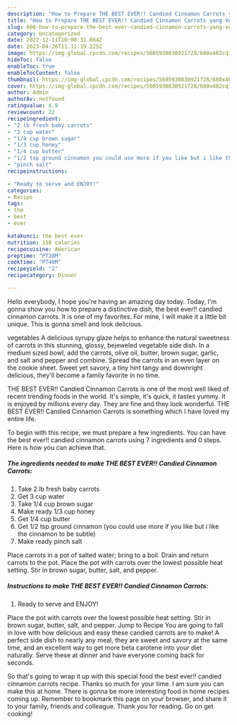 ```yaml
---
description: "How to Prepare THE BEST EVER!! Candied Cinnamon Carrots yang Very Delicious"
title: "How to Prepare THE BEST EVER!! Candied Cinnamon Carrots yang Very Delicious"
slug: 660-how-to-prepare-the-best-ever-candied-cinnamon-carrots-yang-very-delicious
category: Uncategorized
date: 2022-12-11T10:00:31.664Z
date: 2023-04-26T11:11:19.225Z
image: https://img-global.cpcdn.com/recipes/5605930830921728/680x482cq70/the-best-ever-candied-cinnamon-carrots-recipe-main-photo.jpg
hideToc: false
enableToc: true
enableTocContent: false
thumbnail: https://img-global.cpcdn.com/recipes/5605930830921728/680x482cq70/the-best-ever-candied-cinnamon-carrots-recipe-main-photo.jpg
cover: https://img-global.cpcdn.com/recipes/5605930830921728/680x482cq70/the-best-ever-candied-cinnamon-carrots-recipe-main-photo.jpg
author: Admin
authorAv: notfound
ratingvalue: 4.9
reviewcount: 22
recipeingredient:
- "2 lb fresh baby carrots"
- "3 cup water"
- "1/4 cup brown sugar"
- "1/3 cup honey"
- "1/4 cup butter"
- "1/2 tsp ground cinnamon you could use more if you like but i like the cinnamon to be subtle"
- "pinch salt"
recipeinstructions:

- "Ready to serve and ENJOY!"
categories:
- Recipe
tags:
- the
- best
- ever

katakunci: the best ever 
nutrition: 158 calories
recipecuisine: American
preptime: "PT28M"
cooktime: "PT40M"
recipeyield: "2"
recipecategory: Dinner

---
```



Hello everybody, I hope you're having an amazing day today. Today, I'm gonna show you how to prepare a distinctive dish, the best ever!! candied cinnamon carrots. It is one of my favorites. For mine, I will make it a little bit unique. This is gonna smell and look delicious.

vegetables A delicious syrupy glaze helps to enhance the natural sweetness of carrots in this stunning, glossy, bejeweled vegetable side dish. In a medium sized bowl, add the carrots, olive oil, butter, brown sugar, garlic, and salt and pepper and combine. Spread the carrots in an even layer on the cookie sheet. Sweet yet savory, a tiny hint tangy and downright delicious, they&#39;ll become a family favorite in no time.

THE BEST EVER!! Candied Cinnamon Carrots is one of the most well liked of recent trending foods in the world. It's simple, it's quick, it tastes yummy. It is enjoyed by millions every day. They are fine and they look wonderful. THE BEST EVER!! Candied Cinnamon Carrots is something which I have loved my entire life.


To begin with this recipe, we must prepare a few ingredients. You can have the best ever!! candied cinnamon carrots using 7 ingredients and 0 steps. Here is how you can achieve that.

<!--inarticleads1-->

##### The ingredients needed to make THE BEST EVER!! Candied Cinnamon Carrots:

1. Take 2 lb fresh baby carrots
1. Get 3 cup water
1. Take 1/4 cup brown sugar
1. Make ready 1/3 cup honey
1. Get 1/4 cup butter
1. Get 1/2 tsp ground cinnamon (you could use more if you like but i like the cinnamon to be subtle)
1. Make ready pinch salt


Place carrots in a pot of salted water; bring to a boil. Drain and return carrots to the pot. Place the pot with carrots over the lowest possible heat setting. Stir in brown sugar, butter, salt, and pepper. 

<!--inarticleads2-->

##### Instructions to make THE BEST EVER!! Candied Cinnamon Carrots:


1. Ready to serve and ENJOY!

Place the pot with carrots over the lowest possible heat setting. Stir in brown sugar, butter, salt, and pepper. Jump to Recipe You are going to fall in love with how delicious and easy these candied carrots are to make! A perfect side dish to nearly any meal, they are sweet and savory at the same time, and an excellent way to get more beta carotene into your diet naturally. Serve these at dinner and have everyone coming back for seconds. 

So that's going to wrap it up with this special food the best ever!! candied cinnamon carrots recipe. Thanks so much for your time. I am sure you can make this at home. There is gonna be more interesting food in home recipes coming up. Remember to bookmark this page on your browser, and share it to your family, friends and colleague. Thank you for reading. Go on get cooking!
